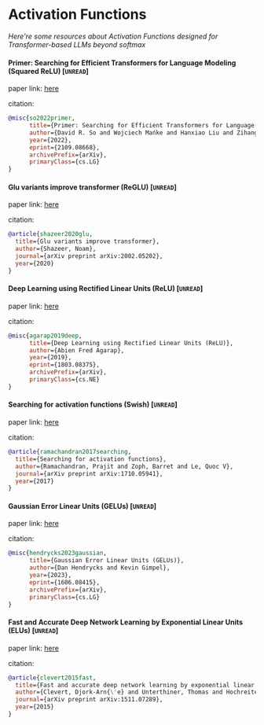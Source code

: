 # Activation Functions
*Here're some resources about Activation Functions designed for Transformer-based LLMs beyond softmax*


#### Primer: Searching for Efficient Transformers for Language Modeling (Squared ReLU) [`UNREAD`]

paper link: [here](https://arxiv.org/pdf/2109.08668.pdf)

citation:
```bibtex
@misc{so2022primer,
      title={Primer: Searching for Efficient Transformers for Language Modeling}, 
      author={David R. So and Wojciech Mańke and Hanxiao Liu and Zihang Dai and Noam Shazeer and Quoc V. Le},
      year={2022},
      eprint={2109.08668},
      archivePrefix={arXiv},
      primaryClass={cs.LG}
}
```


#### Glu variants improve transformer (ReGLU) [`UNREAD`]

paper link: [here](https://arxiv.org/pdf/2002.05202.pdf)

citation:
```bibtex
@article{shazeer2020glu,
  title={Glu variants improve transformer},
  author={Shazeer, Noam},
  journal={arXiv preprint arXiv:2002.05202},
  year={2020}
}
```


#### Deep Learning using Rectified Linear Units (ReLU) [`UNREAD`]

paper link: [here](https://arxiv.org/pdf/1803.08375.pdf)

citation:
```bibtex
@misc{agarap2019deep,
      title={Deep Learning using Rectified Linear Units (ReLU)}, 
      author={Abien Fred Agarap},
      year={2019},
      eprint={1803.08375},
      archivePrefix={arXiv},
      primaryClass={cs.NE}
}
```


#### Searching for activation functions (Swish) [`UNREAD`]

paper link: [here](https://arxiv.org/pdf/1710.05941.pdf)

citation:
```bibtex
@article{ramachandran2017searching,
  title={Searching for activation functions},
  author={Ramachandran, Prajit and Zoph, Barret and Le, Quoc V},
  journal={arXiv preprint arXiv:1710.05941},
  year={2017}
}
```


#### Gaussian Error Linear Units (GELUs) [`UNREAD`]

paper link: [here](https://arxiv.org/pdf/1606.08415.pdf)

citation:
```bibtex
@misc{hendrycks2023gaussian,
      title={Gaussian Error Linear Units (GELUs)}, 
      author={Dan Hendrycks and Kevin Gimpel},
      year={2023},
      eprint={1606.08415},
      archivePrefix={arXiv},
      primaryClass={cs.LG}
}
```


#### Fast and Accurate Deep Network Learning by Exponential Linear Units (ELUs) [`UNREAD`]

paper link: [here](https://arxiv.org/pdf/1511.07289.pdf)

citation:
```bibtex
@article{clevert2015fast,
  title={Fast and accurate deep network learning by exponential linear units (elus)},
  author={Clevert, Djork-Arn{\'e} and Unterthiner, Thomas and Hochreiter, Sepp},
  journal={arXiv preprint arXiv:1511.07289},
  year={2015}
}
```